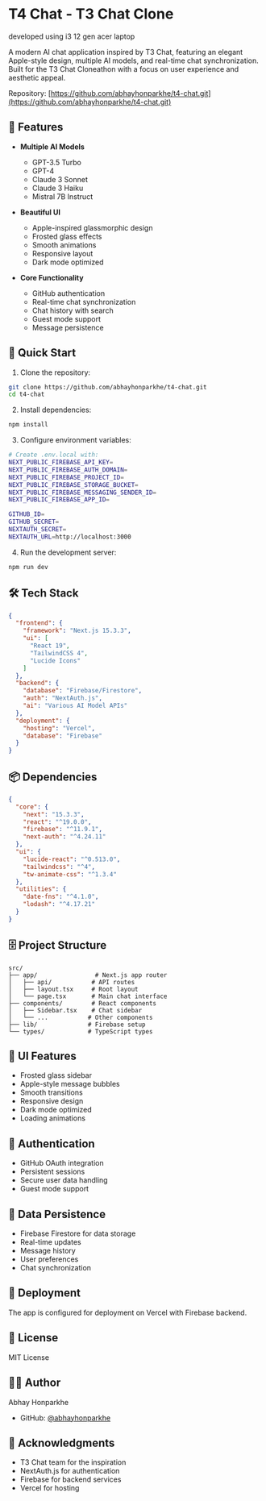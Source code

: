 # T4 Chat - T3 Chat Clone

developed using i3 12 gen acer laptop

A modern AI chat application inspired by T3 Chat, featuring an elegant Apple-style design, multiple AI models, and real-time chat synchronization. Built for the T3 Chat Cloneathon with a focus on user experience and aesthetic appeal.

Repository: [https://github.com/abhayhonparkhe/t4-chat.git](https://github.com/abhayhonparkhe/t4-chat.git)

## 🌟 Features

- **Multiple AI Models**
  - GPT-3.5 Turbo
  - GPT-4
  - Claude 3 Sonnet
  - Claude 3 Haiku
  - Mistral 7B Instruct

- **Beautiful UI**
  - Apple-inspired glassmorphic design
  - Frosted glass effects
  - Smooth animations
  - Responsive layout
  - Dark mode optimized

- **Core Functionality**
  - GitHub authentication
  - Real-time chat synchronization
  - Chat history with search
  - Guest mode support
  - Message persistence

## 🚀 Quick Start

1. Clone the repository:
```bash
git clone https://github.com/abhayhonparkhe/t4-chat.git
cd t4-chat
```

2. Install dependencies:
```bash
npm install
```

3. Configure environment variables:
```bash
# Create .env.local with:
NEXT_PUBLIC_FIREBASE_API_KEY=
NEXT_PUBLIC_FIREBASE_AUTH_DOMAIN=
NEXT_PUBLIC_FIREBASE_PROJECT_ID=
NEXT_PUBLIC_FIREBASE_STORAGE_BUCKET=
NEXT_PUBLIC_FIREBASE_MESSAGING_SENDER_ID=
NEXT_PUBLIC_FIREBASE_APP_ID=

GITHUB_ID=
GITHUB_SECRET=
NEXTAUTH_SECRET=
NEXTAUTH_URL=http://localhost:3000
```

4. Run the development server:
```bash
npm run dev
```

## 🛠️ Tech Stack

```json
{
  "frontend": {
    "framework": "Next.js 15.3.3",
    "ui": [
      "React 19",
      "TailwindCSS 4",
      "Lucide Icons"
    ]
  },
  "backend": {
    "database": "Firebase/Firestore",
    "auth": "NextAuth.js",
    "ai": "Various AI Model APIs"
  },
  "deployment": {
    "hosting": "Vercel",
    "database": "Firebase"
  }
}
```

## 📦 Dependencies

```json
{
  "core": {
    "next": "15.3.3",
    "react": "^19.0.0",
    "firebase": "^11.9.1",
    "next-auth": "^4.24.11"
  },
  "ui": {
    "lucide-react": "^0.513.0",
    "tailwindcss": "^4",
    "tw-animate-css": "^1.3.4"
  },
  "utilities": {
    "date-fns": "^4.1.0",
    "lodash": "^4.17.21"
  }
}
```

## 🗄️ Project Structure

```
src/
├── app/                # Next.js app router
│   ├── api/           # API routes
│   ├── layout.tsx     # Root layout
│   └── page.tsx       # Main chat interface
├── components/        # React components
│   ├── Sidebar.tsx    # Chat sidebar
│   └── ...           # Other components
├── lib/              # Firebase setup
└── types/            # TypeScript types
```

## 🎨 UI Features

- Frosted glass sidebar
- Apple-style message bubbles
- Smooth transitions
- Responsive design
- Dark mode optimized
- Loading animations

## 🔐 Authentication

- GitHub OAuth integration
- Persistent sessions
- Secure user data handling
- Guest mode support

## 💾 Data Persistence

- Firebase Firestore for data storage
- Real-time updates
- Message history
- User preferences
- Chat synchronization

## 🚀 Deployment

The app is configured for deployment on Vercel with Firebase backend.

## 📝 License

MIT License

## 🙋‍♂️ Author

Abhay Honparkhe
- GitHub: [@abhayhonparkhe](https://github.com/abhayhonparkhe)

## 🙏 Acknowledgments

- T3 Chat team for the inspiration
- NextAuth.js for authentication
- Firebase for backend services
- Vercel for hosting
